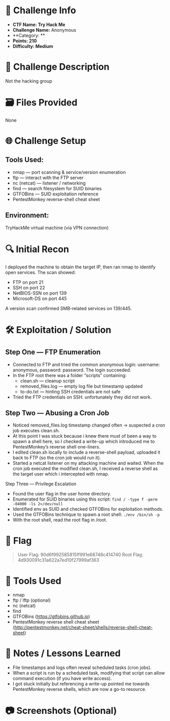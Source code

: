 # 📌 Challenge Info

- **CTF Name: Try Hack Me**
- **Challenge Name:** Anonymous
- **Category: **
- **Points: 210**
- **Difficulty: Medium**

# 🧠 Challenge Description

Not the hacking group

# 🗃️ Files Provided

None

# 🌐 Challenge Setup

## Tools Used:
- nmap — port scanning & service/version enumeration
- ftp — interact with the FTP server
- nc (netcat) — listener / networking
- find — search filesystem for SUID binaries
- GTFOBins — SUID exploitation reference
- PentestMonkey reverse-shell cheat sheet

## Environment:
TryHackMe virtual machine (via VPN connection)

# 🔍 Initial Recon

I deployed the machine to obtain the target IP, then ran nmap to identify open services. The scan showed:

- FTP on port 21
- SSH on port 22
- NetBIOS-SSN on port 139
- Microsoft-DS on port 445

A version scan confirmed SMB-related services on 139/445. 


# 🛠️ Exploitation / Solution

## Step One — FTP Enumeration
- Connected to FTP and tried the common anonymous login: username: anonymous, password: password. The login succeeded.
- In the FTP root there was a folder “scripts” containing:
  - clean.sh — cleanup script
  - removed_files.log — empty log file but timestamp updated
  - to-do.txt — hinting SSH credentials are not safe
- Tried the FTP credentials on SSH. unfortunately they did not work.

## Step Two — Abusing a Cron Job

- Noticed removed_files.log timestamp changed often → suspected a cron job executes clean.sh.
- At this point I was stuck because i knew there must of been a way to spawn a shell here, so I checked a write-up which introduced me to PentestMonkey’s reverse shell one-liners.
- I edited clean.sh locally to include a reverse-shell payload, uploaded it back to FTP (so the cron job would run it).
- Started a netcat listener on my attacking machine and waited. When the cron job executed the modified clean.sh, I received a reverse shell as the target user which i intercepted with nmap.

Step Three — Privilege Escalation
- Found the user flag in the user home directory.
- Enumerated for SUID binaries using this script: `find / -type f -perm -04000 -ls 2>/dev/null`
- Identified env as SUID and checked GTFOBins for exploitation methods.
- Used the GTFOBins technique to spawn a root shell: `./env /bin/sh -p`
- With the root shell, read the root flag in /root.

# 🏴 Flag

> User Flag: 90d6f992585815ff991e68748c414740
> Root Flag: 4d930091c31a622a7ed10f27999af363

# 🧪 Tools Used

- nmap
- ftp / lftp (optional)
- nc (netcat)
- find
- GTFOBins (https://gtfobins.github.io)
- PentestMonkey reverse shell cheat sheet (http://pentestmonkey.net/cheat-sheet/shells/reverse-shell-cheat-sheet)

# 📝 Notes / Lessons Learned

- File timestamps and logs often reveal scheduled tasks (cron jobs).
- When a script is run by a scheduled task, modifying that script can allow command execution (if you have write access).
- I got stuck initially but referencing a write-up pointed me towards PentestMonkey reverse shells, which are now a go-to resource.

# 📷 Screenshots (Optional)
